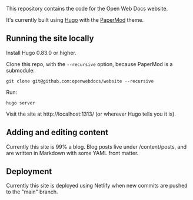 This repository contains the code for the Open Web Docs website.

It's currently built using [Hugo](https://gohugo.io/) with the [PaperMod](https://github.com/adityatelange/hugo-PaperMod/) theme.

## Running the site locally

Install Hugo 0.83.0 or higher.

Clone this repo, with the `--recursive` option, because PaperMod is a submodule:

```
git clone git@github.com:openwebdocs/website --recursive
```

Run:

```
hugo server
```

Visit the site at http://localhost:1313/ (or wherever Hugo tells you it is).

## Adding and editing content

Currently this site is 99% a blog. Blog posts live under /content/posts, and are written in Markdown with some YAML front matter.

## Deployment

Currently this site is deployed using Netlify when new commits are pushed to the "main" branch.
